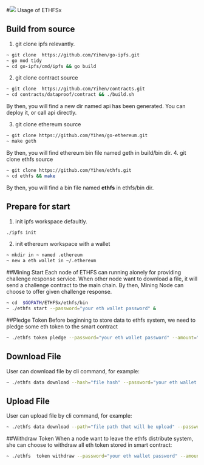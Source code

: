 #![](https://img.shields.io/badge/status-wip-orange.svg?style=flat-square) Usage of ETHFSx

## Build from source
1. git clone ipfs relevantly.
```bash
~ git clone  https://github.com/Yihen/go-ipfs.git 
~ go mod tidy
~ cd go-ipfs/cmd/ipfs && go build
```

2. git clone contract source
```bash
~ git clone  https://github.com/Yihen/contracts.git
~ cd contracts/dataproof/contract && ./build.sh
```
By then, you will find a new dir named api has been generated. You can deploy it, or call api directly.

3. git clone ethereum source
```bash
~ git clone https://github.com/Yihen/go-ethereum.git
~ make geth
```
By then, you will find ethereum bin file named geth in build/bin dir.
4. git clone ethfs source
```bash
~ git clone https://github.com/Yihen/ethfs.git
~ cd ethfs && make
```
By then, you will find a bin file named __ethfs__ in ethfs/bin dir.
## Prepare for start
1. init ipfs workspace defaultly.
```bash
./ipfs init
```
2. init ethereum workspace with a wallet
```bash
~ mkdir in ~ named .ethereum
~ new a eth wallet in ~/.ethereum
```

##Mining Start
Each node of ETHFS can running alonely for providing challenge response service. When other node want to download a file, it will send a challenge contract to the main chain. 
By then, Mining Node can choose to offer given challenge response.
```bash
~ cd  $GOPATH/ETHFSx/ethfs/bin
~ ./ethfs start --password="your eth wallet password" &
```

##Pledge Token
Before beginning to store data to ethfs system, we need to pledge some eth token to the smart contract
```bash
~ ./ethfs token pledge --password="your eth wallet password" --amount="amount you want to pledge to main chain" --address="your eth address"
```
## Download File
User can download file by cli command, for example:
```bash
~ ./ethfs data download --hash="file hash" --password="your eth wallet password"
```
## Upload File
User can upload file by cli command, for example:
```bash
~ ./ethfs data download --path="file path that will be upload" --password="your eth wallet password" --copynum="how many copy will be store" --amount="how manys token you will pledge for this file"
```

##Withdraw Token
When a node want to leave the ethfs distribute system, she can choose to withdraw all eth token stored in smart contract:
```bash
~ ./ethfs  token withdraw --password="your eth wallet password" --amount="how many you want to withdraw, default is all"
```
